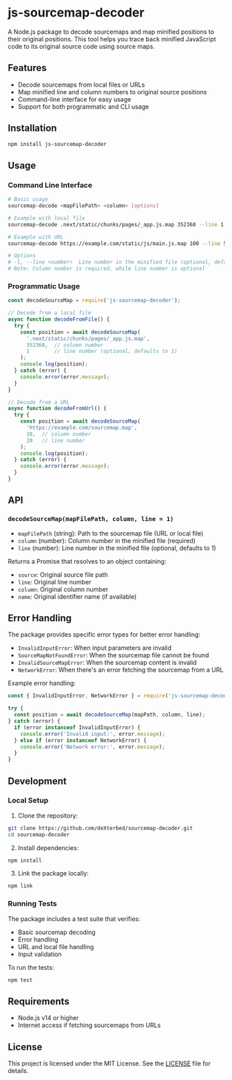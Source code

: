 # js-sourcemap-decoder

A Node.js package to decode sourcemaps and map minified positions to their original positions. This tool helps you trace back minified JavaScript code to its original source code using source maps.

## Features

- Decode sourcemaps from local files or URLs
- Map minified line and column numbers to original source positions
- Command-line interface for easy usage
- Support for both programmatic and CLI usage

## Installation

```bash
npm install js-sourcemap-decoder
```

## Usage

### Command Line Interface

```bash
# Basic usage
sourcemap-decode <mapFilePath> <column> [options]

# Example with local file
sourcemap-decode .next/static/chunks/pages/_app.js.map 352368 --line 1

# Example with URL
sourcemap-decode https://example.com/static/js/main.js.map 100 --line 5

# Options
# -l, --line <number>  Line number in the minified file (optional, defaults to 1)
# Note: Column number is required, while line number is optional
```

### Programmatic Usage

```javascript
const decodeSourceMap = require('js-sourcemap-decoder');

// Decode from a local file
async function decodeFromFile() {
  try {
    const position = await decodeSourceMap(
      '.next/static/chunks/pages/_app.js.map',
      352368,  // column number
      1        // line number (optional, defaults to 1)
    );
    console.log(position);
  } catch (error) {
    console.error(error.message);
  }
}

// Decode from a URL
async function decodeFromUrl() {
  try {
    const position = await decodeSourceMap(
      'https://example.com/sourcemap.map',
      10,  // column number
      20   // line number
    );
    console.log(position);
  } catch (error) {
    console.error(error.message);
  }
}
```

## API

### `decodeSourceMap(mapFilePath, column, line = 1)`

- `mapFilePath` (string): Path to the sourcemap file (URL or local file)
- `column` (number): Column number in the minified file (required)
- `line` (number): Line number in the minified file (optional, defaults to 1)

Returns a Promise that resolves to an object containing:
- `source`: Original source file path
- `line`: Original line number
- `column`: Original column number
- `name`: Original identifier name (if available)

## Error Handling

The package provides specific error types for better error handling:

- `InvalidInputError`: When input parameters are invalid
- `SourceMapNotFoundError`: When the sourcemap file cannot be found
- `InvalidSourceMapError`: When the sourcemap content is invalid
- `NetworkError`: When there's an error fetching the sourcemap from a URL

Example error handling:

```javascript
const { InvalidInputError, NetworkError } = require('js-sourcemap-decoder');

try {
  const position = await decodeSourceMap(mapPath, column, line);
} catch (error) {
  if (error instanceof InvalidInputError) {
    console.error('Invalid input:', error.message);
  } else if (error instanceof NetworkError) {
    console.error('Network error:', error.message);
  }
}
```

## Development

### Local Setup

1. Clone the repository:
```bash
git clone https://github.com/deXterbed/sourcemap-decoder.git
cd sourcemap-decoder
```

2. Install dependencies:
```bash
npm install
```

3. Link the package locally:
```bash
npm link
```

### Running Tests

The package includes a test suite that verifies:
- Basic sourcemap decoding
- Error handling
- URL and local file handling
- Input validation

To run the tests:
```bash
npm test
```

## Requirements

- Node.js v14 or higher
- Internet access if fetching sourcemaps from URLs

## License

This project is licensed under the MIT License. See the [LICENSE](LICENSE) file for details.


